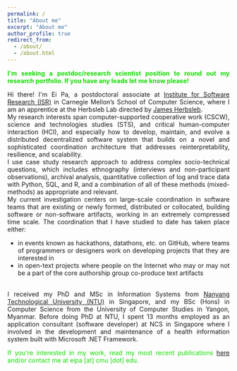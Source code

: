```yaml
---
permalink: /
title: "About me"
excerpt: "About me"
author_profile: true
redirect_from:
  - /about/
  - /about.html
---
```

<div style="text-align: justify">
<p style="color: #12DC00"><strong>I'm seeking a postdoc/research scientist position to round out my research portfolio. If you have any leads let me know please!</strong></p>

<p>
Hi there! I'm Ei Pa, a postdoctoral associate at <a href="https://www.isri.cmu.edu/">Institute for Software Research (ISR)</a> in Carnegie Mellon’s School of Computer Science, where I am an apprentice at the Herbsleb Lab directed by <a href="https://herbsleb.org/">James Herbsleb</a>.<br>
My research interests span computer-supported cooperative work (CSCW), science and technologies studies (STS), and critical human-computer interaction (HCI), and especially how to develop, maintain, and evolve a distributed decentralized software system that builds on a novel and sophisticated coordination architecture that addresses reinterpretability, resilience, and scalability.<br>
I use case study research approach to address complex socio-technical questions, which includes ethnography (interviews and non-participant observations), archival analysis, quantitative collection of log and trace data with Python, SQL, and R, and a combination of all of these methods (mixed-methods) as appropriate and relevant.<br>
My current investigation centers on large-scale coordination in software teams that are existing or newly formed, distributed or collocated, building software or non-software artifacts, working in an extremely compressed time scale. The coordination that I have studied to date has taken place either:
<ul>
<li>in events known as hackathons, datathons, etc. on GitHub, where teams of programmers or designers work on developing projects that they are interested in</li>
<li>in open-text projects where people on the Internet who may or may not be a part of the core authorship group co-produce text artifacts</li>
</ul><br>
I received my PhD and MSc in Information Systems from <a href="https://www.ntu.edu.sg">Nanyang Technological University (NTU)</a> in Singapore, and my BSc (Hons) in Computer Science from the University of Computer Studies in Yangon, Myanmar. Before doing PhD at NTU, I spent 13 months employed as an application consultant (software developer) at NCS in Singapore where I involved in the development and maintenance of a health information system built with Microsoft .NET Framework.</br>
<p style="color: #12DC00">If you're interested in my work, read my most recent publications <a href="https://eipapa.github.io/publications">here</a> and/or contact me at eipa [at] cmu [dot] edu.</p>
</div>
